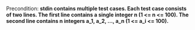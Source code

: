 Precondition: **stdin contains multiple test cases. Each test case consists of two lines. The first line contains a single integer n (1 <= n <= 100). The second line contains n integers a_1, a_2, ..., a_n (1 <= a_i <= 100).**